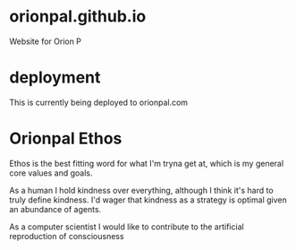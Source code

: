 # orionpal.github.io
Website for Orion P

# deployment
This is currently being deployed to orionpal.com


# Orionpal Ethos
Ethos is the best fitting word for what I'm tryna get at, which is my general core values and goals.

As a human I hold kindness over everything, although I think it's hard to truly define kindness. I'd wager that kindness as a strategy is optimal given an abundance of agents.

As a computer scientist I would like to contribute to the artificial reproduction of consciousness
